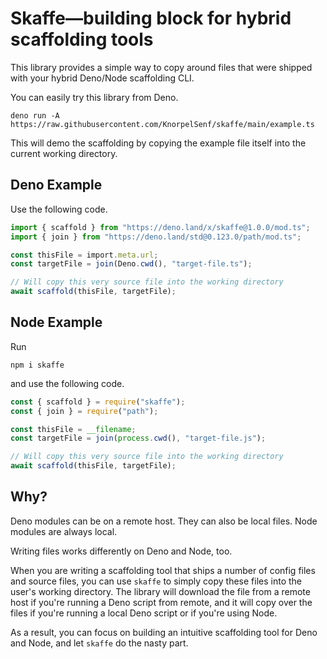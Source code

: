 # Skaffe—building block for hybrid scaffolding tools

This library provides a simple way to copy around files that were shipped with
your hybrid Deno/Node scaffolding CLI.

You can easily try this library from Deno.

```shellscript
deno run -A https://raw.githubusercontent.com/KnorpelSenf/skaffe/main/example.ts
```

This will demo the scaffolding by copying the example file itself into the
current working directory.

## Deno Example

Use the following code.

```ts
import { scaffold } from "https://deno.land/x/skaffe@1.0.0/mod.ts";
import { join } from "https://deno.land/std@0.123.0/path/mod.ts";

const thisFile = import.meta.url;
const targetFile = join(Deno.cwd(), "target-file.ts");

// Will copy this very source file into the working directory
await scaffold(thisFile, targetFile);
```

## Node Example

Run

```shellscript
npm i skaffe
```

and use the following code.

```ts
const { scaffold } = require("skaffe");
const { join } = require("path");

const thisFile = __filename;
const targetFile = join(process.cwd(), "target-file.js");

// Will copy this very source file into the working directory
await scaffold(thisFile, targetFile);
```

## Why?

Deno modules can be on a remote host. They can also be local files. Node modules
are always local.

Writing files works differently on Deno and Node, too.

When you are writing a scaffolding tool that ships a number of config files and
source files, you can use `skaffe` to simply copy these files into the user's
working directory. The library will download the file from a remote host if
you're running a Deno script from remote, and it will copy over the files if
you're running a local Deno script or if you're using Node.

As a result, you can focus on building an intuitive scaffolding tool for Deno
and Node, and let `skaffe` do the nasty part.
